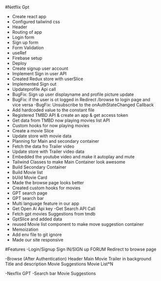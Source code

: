 #Netflix Gpt

- Create react app
- Configured tailwind css
- Header
- Routing of app
- Login form
- Sign up form
- Form Validation
- useRef
- Firebase setup
- Deploy
- Create signup user account 
- Implement Sign in user API
- Created Redux store with userSlice
- Implemented Sign out
- Updateprofile Api call
- BugFix: Sign up user displayname and profile picture update
- BugFix: if the user is ot logged in Redirect /browse to login page and vice versa
-BugFix: Unsubscribe to the onAuthStateChanged Callback
- Add hardcoded value to the constant file
- Registered TMBD API & create an app & get access token
- Get data from TMBD now playing movies list API
- Custom hooks for now playing movies
- Create a movie Slice
- Update store with movie data
- Planning for  Main and secondary container
- Fetch the data fro Trailer video
- Update store with Trailer video data
- Embedded the youtube video and make it autoplay and mute
- Tailwind Classes to make Main Container look awesome
- Build Secondary Container
- Build Movie list
- bUild Movie Card
- Made the browse page looks better
- Created custom hooks for movies
- GPT search page
- GPT search bar
- Multi language feature in our app
- Get Open Ai Api key
-Get Search API Call
- Fetch gpt movies Suggestions from tmdb
- GptSlice and added data 
-  reused Movie list component to make move suggestion container
- Memoization
- Add env file to git ignore
- Made our site responsive



#Features
-Login/Signup
    Sign IN/SIGN up FORUM
    Redirect to browse page

-Browse (After Authentication)
    Header
    Main Movie
        Trailer in background
        Title and description
        Movie Suggestions
            Movie List*N

-Nexflix GPT
    -Search bar
    Movie Suggestions